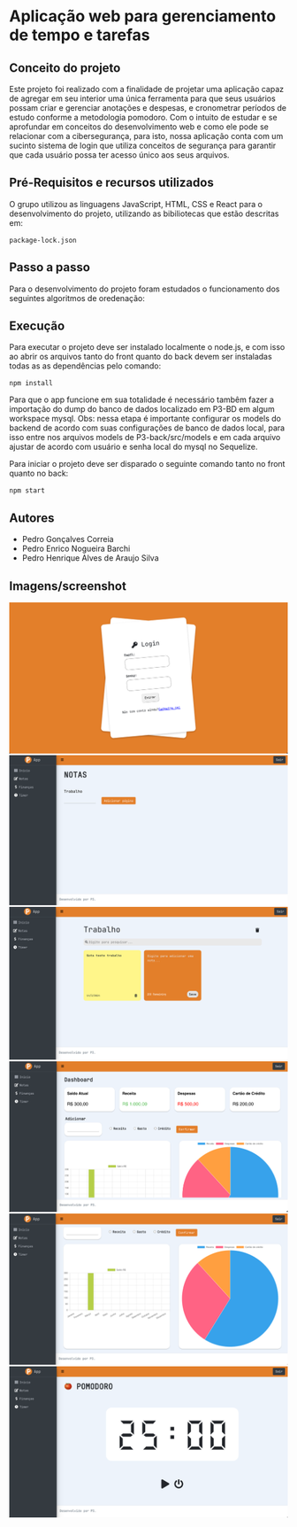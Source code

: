 # Aplicação web para gerenciamento de tempo e tarefas

## Conceito do projeto
Este projeto foi realizado com a finalidade de projetar uma aplicação capaz de agregar em seu interior uma única ferramenta para que seus usuários possam criar e gerenciar anotações e despesas, e cronometrar períodos de estudo conforme a metodologia pomodoro. Com o intuito de estudar e se aprofundar em conceitos do desenvolvimento web e como ele pode se relacionar com a cibersegurança, para isto, nossa aplicação conta com um sucinto sistema de login que utiliza conceitos de segurança para garantir que cada usuário possa ter acesso único aos seus arquivos.

## Pré-Requisitos e recursos utilizados
O grupo utilizou as linguagens JavaScript, HTML, CSS e React para o desenvolvimento do projeto, utilizando as bibiliotecas que estão descritas em:
```
package-lock.json
```
## Passo a passo
Para o desenvolvimento do projeto foram estudados o funcionamento dos seguintes algoritmos de oredenação:

## Execução
Para executar o projeto deve ser instalado localmente o node.js, e com isso ao abrir os arquivos tanto do front quanto do back devem ser instaladas todas as as dependências pelo comando:
```
npm install
```
Para que o app funcione em sua totalidade é necessário tambêm fazer a importação do dump do banco de dados localizado em P3-BD em algum workspace mysql.
Obs: nessa etapa é importante configurar os models do backend de acordo com suas configurações de banco de dados local, para isso entre nos arquivos models de P3-back/src/models e em cada arquivo ajustar de acordo com usuário e senha local do mysql no Sequelize.

Para iniciar o projeto deve ser disparado o seguinte comando tanto no front quanto no back:
```
npm start
```
## Autores
* Pedro Gonçalves Correia
* Pedro Enrico Nogueira Barchi
* Pedro Henrique Alves de Araujo Silva

## Imagens/screenshot

![SCR-20240314-nrcr](P3-prints/SCR-20240314-nrcr.png) <br>
![SCR-20240314-nrkl](P3-prints/SCR-20240314-nrkl.png) <br>
![SCR-20240314-nrmp](P3-prints/SCR-20240314-nrmp.png) <br>
![SCR-20240314-nrpw](P3-prints/SCR-20240314-nrpw.png) <br>
![SCR-20240314-nrrq](P3-prints/SCR-20240314-nrrq.png) <br>
![SCR-20240314-nruq](P3-prints/SCR-20240314-nruq.png) <br>
